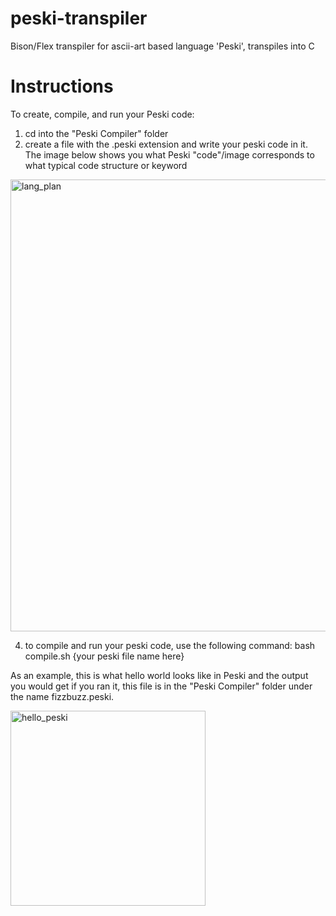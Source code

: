 # peski-transpiler
Bison/Flex transpiler for ascii-art based language 'Peski', transpiles into C


# Instructions
To create, compile, and run your Peski code:
1. cd into the "Peski Compiler" folder
2. create a file with the .peski extension and write your peski code in it. The image below shows you what Peski "code"/image corresponds to what typical code structure or keyword
<img width="723" alt="lang_plan" src="https://github.com/rosekelly6400/peski-transpiler/assets/109883728/967f903f-8c47-4ab4-b9d9-32711d803297">

4. to compile and run your peski code, use the following command: bash compile.sh {your peski file name here}

As an example, this is what hello world looks like in Peski and the output you would get if you ran it, this file is in the "Peski Compiler" folder under the name fizzbuzz.peski.

<img width="312" alt="hello_peski" src="https://github.com/rosekelly6400/peski-transpiler/assets/109883728/2e3fcc27-eab2-4532-b8fb-1a28a96abe2c">
